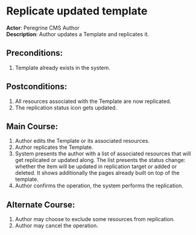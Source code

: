 # Replicate updated template

**Actor**: Peregrine CMS Author  
**Description**: Author updates a Template and replicates it.

## Preconditions:
1. Template already exists in the system.

## Postconditions:
1. All resources associated with the Template are now replicated.
1. The replication status icon gets updated.

## Main Course:
1. Author edits the Template or its associated resources.
1. Author replicates the Template.
1. System presents the author with a list of associated resources that
   will get replicated or updated along. The list presents the status change:
   whether the item will be updated in replication target or added or deleted.
   It shows additionally the pages already built on top of the template.
1. Author confirms the operation, the system performs the replication.

## Alternate Course:
1. Author may choose to exclude some resources from replication.
1. Author may cancel the operation.